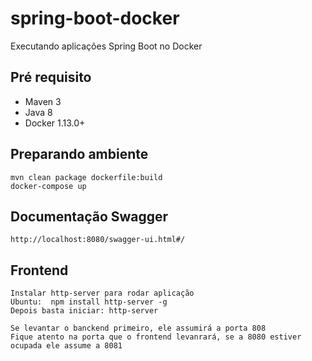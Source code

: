 # spring-boot-docker

Executando aplicações Spring Boot no Docker

## Pré requisito
- Maven 3
- Java 8
- Docker 1.13.0+

## Preparando ambiente


```
mvn clean package dockerfile:build 
docker-compose up
```

## Documentação Swagger

```
http://localhost:8080/swagger-ui.html#/
```

## Frontend

```
Instalar http-server para rodar aplicação
Ubuntu:  npm install http-server -g
Depois basta iniciar: http-server

```

```
Se levantar o banckend primeiro, ele assumirá a porta 808
Fique atento na porta que o frontend levanrará, se a 8080 estiver ocupada ele assume a 8081
```